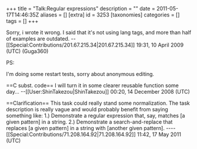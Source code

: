 +++
title = "Talk:Regular expressions"
description = ""
date = 2011-05-17T14:46:35Z
aliases = []
[extra]
id = 3253
[taxonomies]
categories = []
tags = []
+++

Sorry, i wrote it wrong.
I said that it's not using lang tags, and more than half of examples are outdated. --[[Special:Contributions/201.67.215.34|201.67.215.34]] 19:31, 10 April 2009 (UTC) (Guga360)

PS:

I'm doing some restart tests, sorry about anonymous editing.

==C subst. code==
I will turn it in some clearer reusable function some day... --[[User:ShinTakezou|ShinTakezou]] 00:20, 14 December 2008 (UTC)

==Clarification==
This task could really stand some normalization.  The task description is really vague and would probably benefit from saying something like:  1.) Demonstrate a regular expression that, say, matches [a given pattern] in a string.  2.) Demonstrate a search-and-replace that replaces [a given pattern] in a string with [another given pattern]. ----[[Special:Contributions/71.208.164.92|71.208.164.92]] 11:42, 17 May 2011 (UTC)
